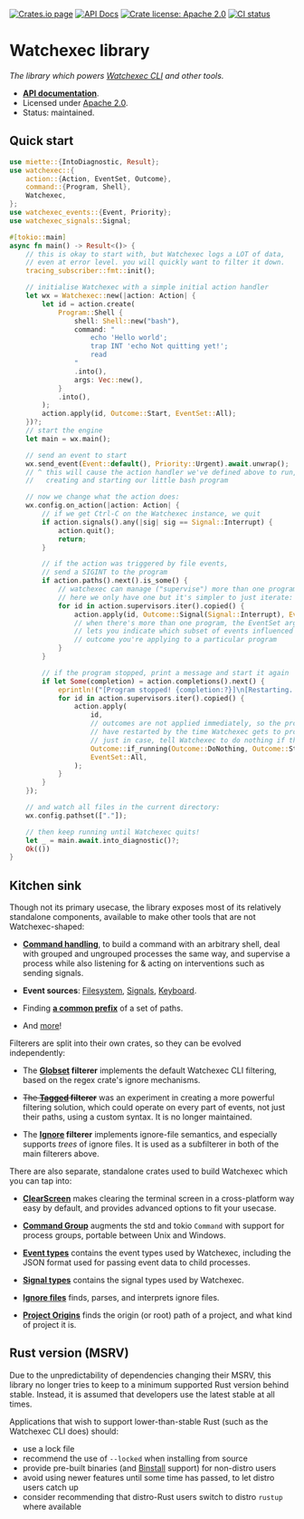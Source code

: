 [![Crates.io page](https://badgen.net/crates/v/watchexec)](https://crates.io/crates/watchexec)
[![API Docs](https://docs.rs/watchexec/badge.svg)][docs]
[![Crate license: Apache 2.0](https://badgen.net/badge/license/Apache%202.0)][license]
[![CI status](https://github.com/watchexec/watchexec/actions/workflows/check.yml/badge.svg)](https://github.com/watchexec/watchexec/actions/workflows/check.yml)

# Watchexec library

_The library which powers [Watchexec CLI](https://watchexec.github.io) and other tools._

- **[API documentation][docs]**.
- Licensed under [Apache 2.0][license].
- Status: maintained.

[docs]: https://docs.rs/watchexec
[license]: ../../LICENSE


## Quick start

```rust ,no_run
use miette::{IntoDiagnostic, Result};
use watchexec::{
    action::{Action, EventSet, Outcome},
    command::{Program, Shell},
    Watchexec,
};
use watchexec_events::{Event, Priority};
use watchexec_signals::Signal;

#[tokio::main]
async fn main() -> Result<()> {
    // this is okay to start with, but Watchexec logs a LOT of data,
    // even at error level. you will quickly want to filter it down.
    tracing_subscriber::fmt::init();

    // initialise Watchexec with a simple initial action handler
    let wx = Watchexec::new(|action: Action| {
        let id = action.create(
            Program::Shell {
                shell: Shell::new("bash"),
                command: "
                    echo 'Hello world';
                    trap INT 'echo Not quitting yet!';
                    read
                "
                .into(),
                args: Vec::new(),
            }
            .into(),
        );
        action.apply(id, Outcome::Start, EventSet::All);
    })?;
    // start the engine
    let main = wx.main();

    // send an event to start
    wx.send_event(Event::default(), Priority::Urgent).await.unwrap();
    // ^ this will cause the action handler we've defined above to run,
    //   creating and starting our little bash program

    // now we change what the action does:
    wx.config.on_action(|action: Action| {
        // if we get Ctrl-C on the Watchexec instance, we quit
        if action.signals().any(|sig| sig == Signal::Interrupt) {
            action.quit();
            return;
        }

        // if the action was triggered by file events,
        // send a SIGINT to the program
        if action.paths().next().is_some() {
            // watchexec can manage ("supervise") more than one program;
            // here we only have one but it's simpler to just iterate:
            for id in action.supervisors.iter().copied() {
                action.apply(id, Outcome::Signal(Signal::Interrupt), EventSet::All);
                // when there's more than one program, the EventSet argument ^
                // lets you indicate which subset of events influenced the
                // outcome you're applying to a particular program
            }
        }

        // if the program stopped, print a message and start it again
        if let Some(completion) = action.completions().next() {
            eprintln!("[Program stopped! {completion:?}]\n[Restarting...]");
            for id in action.supervisors.iter().copied() {
                action.apply(
                    id,
                    // outcomes are not applied immediately, so the program might already
                    // have restarted by the time Watchexec gets to processing this outcome.
                    // just in case, tell Watchexec to do nothing if the program is running:
                    Outcome::if_running(Outcome::DoNothing, Outcome::Start),
                    EventSet::All,
                );
            }
        }
    });

    // and watch all files in the current directory:
    wx.config.pathset(["."]);

    // then keep running until Watchexec quits!
    let _ = main.await.into_diagnostic()?;
    Ok(())
}
```


## Kitchen sink

Though not its primary usecase, the library exposes most of its relatively standalone components,
available to make other tools that are not Watchexec-shaped:

- **[Command handling](https://docs.rs/watchexec/3/watchexec/command/index.html)**, to
  build a command with an arbitrary shell, deal with grouped and ungrouped processes the same way,
  and supervise a process while also listening for & acting on interventions such as sending signals.

- **Event sources**: [Filesystem](https://docs.rs/watchexec/3/watchexec/fs/index.html),
  [Signals](https://docs.rs/watchexec/3/watchexec/signal/index.html),
  [Keyboard](https://docs.rs/watchexec/3/watchexec/keyboard/index.html).

- Finding **[a common prefix](https://docs.rs/watchexec/3/watchexec/paths/fn.common_prefix.html)**
  of a set of paths.

- And [more][docs]!

Filterers are split into their own crates, so they can be evolved independently:

- The **[Globset](https://docs.rs/watchexec-filterer-globset) filterer** implements the default
  Watchexec CLI filtering, based on the regex crate's ignore mechanisms.

- ~~The **[Tagged](https://docs.rs/watchexec-filterer-tagged) filterer**~~ was an experiment in
  creating a more powerful filtering solution, which could operate on every part of events, not
  just their paths, using a custom syntax. It is no longer maintained.

- The **[Ignore](https://docs.rs/watchexec-filterer-ignore) filterer** implements ignore-file
  semantics, and especially supports _trees_ of ignore files. It is used as a subfilterer in both
  of the main filterers above.

There are also separate, standalone crates used to build Watchexec which you can tap into:

- **[ClearScreen](https://docs.rs/clearscreen)** makes clearing the terminal screen in a
  cross-platform way easy by default, and provides advanced options to fit your usecase.

- **[Command Group](https://docs.rs/command-group)** augments the std and tokio `Command` with
  support for process groups, portable between Unix and Windows.

- **[Event types](https://docs.rs/watchexec-events)** contains the event types used by Watchexec,
  including the JSON format used for passing event data to child processes.

- **[Signal types](https://docs.rs/watchexec-signals)** contains the signal types used by Watchexec.

- **[Ignore files](https://docs.rs/ignore-files)** finds, parses, and interprets ignore files.

- **[Project Origins](https://docs.rs/project-origins)** finds the origin (or root) path of a
  project, and what kind of project it is.

## Rust version (MSRV)

Due to the unpredictability of dependencies changing their MSRV, this library no longer tries to
keep to a minimum supported Rust version behind stable. Instead, it is assumed that developers use
the latest stable at all times.

Applications that wish to support lower-than-stable Rust (such as the Watchexec CLI does) should:
- use a lock file
- recommend the use of `--locked` when installing from source
- provide pre-built binaries (and [Binstall](https://github.com/cargo-bins/cargo-binstall) support) for non-distro users
- avoid using newer features until some time has passed, to let distro users catch up
- consider recommending that distro-Rust users switch to distro `rustup` where available

